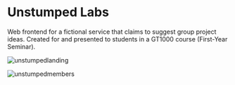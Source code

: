 # Unstumped Labs

Web frontend for a fictional service that claims to suggest group project ideas. Created for and presented to students in a GT1000 course (First-Year Seminar).

![unstumpedlanding](https://user-images.githubusercontent.com/31291920/47338411-bb775100-d665-11e8-98d7-dffdc73cccce.PNG)

![unstumpedmembers](https://user-images.githubusercontent.com/31291920/47338541-5112e080-d666-11e8-9c58-b182f2651130.PNG)
